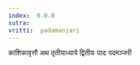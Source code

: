 ```yaml
---
index:  0.0.0
sutra:  
vritti:  padamanjari
---
```


काशिकावृत्तौ
अथ तृतीयाध्याये द्वितीयः पादः पदमञ्जरी
